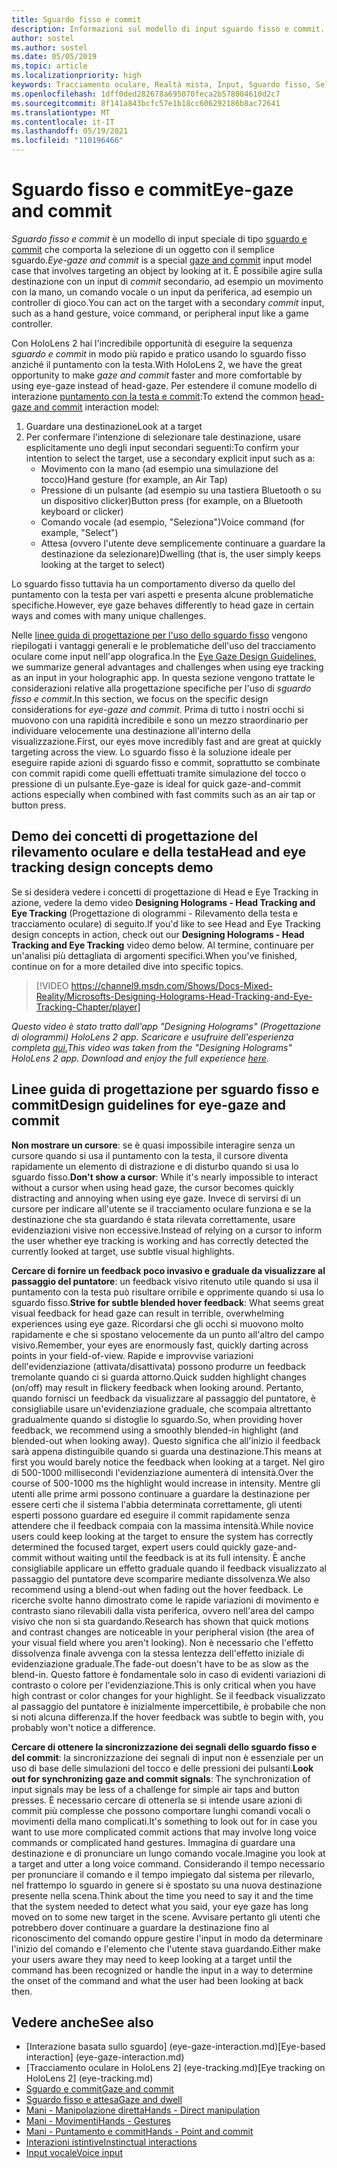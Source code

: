 ```yaml
---
title: Sguardo fisso e commit
description: Informazioni sul modello di input sguardo fisso e commit.
author: sostel
ms.author: sostel
ms.date: 05/05/2019
ms.topic: article
ms.localizationpriority: high
keywords: Tracciamento oculare, Realtà mista, Input, Sguardo fisso, Selezione oculare della destinazione, HoloLens 2, Selezione con gli occhi, visore VR realtà mista, visore VR di windows mixed reality, visore per realtà virtuale, HoloLens, MRTK, Mixed Reality Toolkit, sguardo
ms.openlocfilehash: 1dff0ded282678a695070feca2b578004610d2c7
ms.sourcegitcommit: 8f141a843bcfc57e1b18cc606292186b8ac72641
ms.translationtype: MT
ms.contentlocale: it-IT
ms.lasthandoff: 05/19/2021
ms.locfileid: "110196466"
---
```

# <a name="eye-gaze-and-commit"></a><span data-ttu-id="e2c15-104">Sguardo fisso e commit</span><span class="sxs-lookup"><span data-stu-id="e2c15-104">Eye-gaze and commit</span></span>

<span data-ttu-id="e2c15-105">_Sguardo fisso e commit_ è un modello di input speciale di tipo [sguardo e commit](gaze-and-commit.md) che comporta la selezione di un oggetto con il semplice sguardo.</span><span class="sxs-lookup"><span data-stu-id="e2c15-105">_Eye-gaze and commit_ is a special [gaze and commit](gaze-and-commit.md) input model case that involves targeting an object by looking at it.</span></span> <span data-ttu-id="e2c15-106">È possibile agire sulla destinazione con un input di _commit_ secondario, ad esempio un movimento con la mano, un comando vocale o un input da periferica, ad esempio un controller di gioco.</span><span class="sxs-lookup"><span data-stu-id="e2c15-106">You can act on the target with a secondary _commit_ input, such as a hand gesture, voice command, or peripheral input like a game controller.</span></span> 

<span data-ttu-id="e2c15-107">Con HoloLens 2 hai l'incredibile opportunità di eseguire la sequenza _sguardo e commit_ in modo più rapido e pratico usando lo sguardo fisso anziché il puntamento con la testa.</span><span class="sxs-lookup"><span data-stu-id="e2c15-107">With HoloLens 2, we have the great opportunity to make _gaze and commit_ faster and more comfortable by using eye-gaze instead of head-gaze.</span></span> <span data-ttu-id="e2c15-108">Per estendere il comune modello di interazione [puntamento con la testa e commit](gaze-and-commit.md):</span><span class="sxs-lookup"><span data-stu-id="e2c15-108">To extend the common [head-gaze and commit](gaze-and-commit.md) interaction model:</span></span> 
1. <span data-ttu-id="e2c15-109">Guardare una destinazione</span><span class="sxs-lookup"><span data-stu-id="e2c15-109">Look at a target</span></span> 
2. <span data-ttu-id="e2c15-110">Per confermare l'intenzione di selezionare tale destinazione, usare esplicitamente uno degli input secondari seguenti:</span><span class="sxs-lookup"><span data-stu-id="e2c15-110">To confirm your intention to select the target, use a secondary explicit input such as a:</span></span>  
   - <span data-ttu-id="e2c15-111">Movimento con la mano (ad esempio una simulazione del tocco)</span><span class="sxs-lookup"><span data-stu-id="e2c15-111">Hand gesture (for example, an Air Tap)</span></span>
   - <span data-ttu-id="e2c15-112">Pressione di un pulsante (ad esempio su una tastiera Bluetooth o su un dispositivo clicker)</span><span class="sxs-lookup"><span data-stu-id="e2c15-112">Button press (for example, on a Bluetooth keyboard or clicker)</span></span>
   - <span data-ttu-id="e2c15-113">Comando vocale (ad esempio, "Seleziona")</span><span class="sxs-lookup"><span data-stu-id="e2c15-113">Voice command (for example, "Select")</span></span>
   - <span data-ttu-id="e2c15-114">Attesa (ovvero l'utente deve semplicemente continuare a guardare la destinazione da selezionare)</span><span class="sxs-lookup"><span data-stu-id="e2c15-114">Dwelling (that is, the user simply keeps looking at the target to select)</span></span>

<span data-ttu-id="e2c15-115">Lo sguardo fisso tuttavia ha un comportamento diverso da quello del puntamento con la testa per vari aspetti e presenta alcune problematiche specifiche.</span><span class="sxs-lookup"><span data-stu-id="e2c15-115">However, eye gaze behaves differently to head gaze in certain ways and comes with many unique challenges.</span></span> 

<span data-ttu-id="e2c15-116">Nelle [linee guida di progettazione per l'uso dello sguardo fisso](eye-tracking.md) vengono riepilogati i vantaggi generali e le problematiche dell'uso del tracciamento oculare come input nell'app olografica.</span><span class="sxs-lookup"><span data-stu-id="e2c15-116">In the [Eye Gaze Design Guidelines](eye-tracking.md), we summarize general advantages and challenges when using eye tracking as an input in your holographic app.</span></span> <span data-ttu-id="e2c15-117">In questa sezione vengono trattate le considerazioni relative alla progettazione specifiche per l'uso di _sguardo fisso e commit_.</span><span class="sxs-lookup"><span data-stu-id="e2c15-117">In this section, we focus on the specific design considerations for _eye-gaze and commit_.</span></span>
<span data-ttu-id="e2c15-118">Prima di tutto i nostri occhi si muovono con una rapidità incredibile e sono un mezzo straordinario per individuare velocemente una destinazione all'interno della visualizzazione.</span><span class="sxs-lookup"><span data-stu-id="e2c15-118">First, our eyes move incredibly fast and are great at quickly targeting across the view.</span></span> <span data-ttu-id="e2c15-119">Lo sguardo fisso è la soluzione ideale per eseguire rapide azioni di sguardo fisso e commit, soprattutto se combinate con commit rapidi come quelli effettuati tramite simulazione del tocco o pressione di un pulsante.</span><span class="sxs-lookup"><span data-stu-id="e2c15-119">Eye-gaze is ideal for quick gaze-and-commit actions especially when combined with fast commits such as an air tap or button press.</span></span>

## <a name="head-and-eye-tracking-design-concepts-demo"></a><span data-ttu-id="e2c15-120">Demo dei concetti di progettazione del rilevamento oculare e della testa</span><span class="sxs-lookup"><span data-stu-id="e2c15-120">Head and eye tracking design concepts demo</span></span>

<span data-ttu-id="e2c15-121">Se si desidera vedere i concetti di progettazione di Head e Eye Tracking in azione, vedere la demo video **Designing Holograms - Head Tracking and Eye Tracking** (Progettazione di ologrammi - Rilevamento della testa e tracciamento oculare) di seguito.</span><span class="sxs-lookup"><span data-stu-id="e2c15-121">If you'd like to see Head and Eye Tracking design concepts in action, check out our **Designing Holograms - Head Tracking and Eye Tracking** video demo below.</span></span> <span data-ttu-id="e2c15-122">Al termine, continuare per un'analisi più dettagliata di argomenti specifici.</span><span class="sxs-lookup"><span data-stu-id="e2c15-122">When you've finished, continue on for a more detailed dive into specific topics.</span></span>

> [!VIDEO https://channel9.msdn.com/Shows/Docs-Mixed-Reality/Microsofts-Designing-Holograms-Head-Tracking-and-Eye-Tracking-Chapter/player]

<span data-ttu-id="e2c15-123">*Questo video è stato tratto dall'app "Designing Holograms" (Progettazione di ologrammi) HoloLens 2 app. Scaricare e usufruire dell'esperienza completa [qui.](https://aka.ms/dhapp)*</span><span class="sxs-lookup"><span data-stu-id="e2c15-123">*This video was taken from the "Designing Holograms" HoloLens 2 app. Download and enjoy the full experience [here](https://aka.ms/dhapp).*</span></span>
   
## <a name="design-guidelines-for-eye-gaze-and-commit"></a><span data-ttu-id="e2c15-124">Linee guida di progettazione per sguardo fisso e commit</span><span class="sxs-lookup"><span data-stu-id="e2c15-124">Design guidelines for eye-gaze and commit</span></span>

<span data-ttu-id="e2c15-125">**Non mostrare un cursore**: se è quasi impossibile interagire senza un cursore quando si usa il puntamento con la testa, il cursore diventa rapidamente un elemento di distrazione e di disturbo quando si usa lo sguardo fisso.</span><span class="sxs-lookup"><span data-stu-id="e2c15-125">**Don't show a cursor**: While it's nearly impossible to interact without a cursor when using head gaze, the cursor becomes quickly distracting and annoying when using eye gaze.</span></span> <span data-ttu-id="e2c15-126">Invece di servirsi di un cursore per indicare all'utente se il tracciamento oculare funziona e se la destinazione che sta guardando è stata rilevata correttamente, usare evidenziazioni visive non eccessive.</span><span class="sxs-lookup"><span data-stu-id="e2c15-126">Instead of relying on a cursor to inform the user whether eye tracking is working and has correctly detected the currently looked at target, use subtle visual highlights.</span></span>

<span data-ttu-id="e2c15-127">**Cercare di fornire un feedback poco invasivo e graduale da visualizzare al passaggio del puntatore**: un feedback visivo ritenuto utile quando si usa il puntamento con la testa può risultare orribile e opprimente quando si usa lo sguardo fisso.</span><span class="sxs-lookup"><span data-stu-id="e2c15-127">**Strive for subtle blended hover feedback**: What seems great visual feedback for head gaze can result in terrible, overwhelming experiences using eye gaze.</span></span> <span data-ttu-id="e2c15-128">Ricordarsi che gli occhi si muovono molto rapidamente e che si spostano velocemente da un punto all'altro del campo visivo.</span><span class="sxs-lookup"><span data-stu-id="e2c15-128">Remember, your eyes are enormously fast, quickly darting across points in your field-of-view.</span></span> <span data-ttu-id="e2c15-129">Rapide e improvvise variazioni dell'evidenziazione (attivata/disattivata) possono produrre un feedback tremolante quando ci si guarda attorno.</span><span class="sxs-lookup"><span data-stu-id="e2c15-129">Quick sudden highlight changes (on/off) may result in flickery feedback when looking around.</span></span> <span data-ttu-id="e2c15-130">Pertanto, quando fornisci un feedback da visualizzare al passaggio del puntatore, è consigliabile usare un'evidenziazione graduale, che scompaia altrettanto gradualmente quando si distoglie lo sguardo.</span><span class="sxs-lookup"><span data-stu-id="e2c15-130">So, when providing hover feedback, we recommend using a smoothly blended-in highlight (and blended-out when looking away).</span></span> <span data-ttu-id="e2c15-131">Questo significa che all'inizio il feedback sarà appena distinguibile quando si guarda una destinazione.</span><span class="sxs-lookup"><span data-stu-id="e2c15-131">This means at first you would barely notice the feedback when looking at a target.</span></span> <span data-ttu-id="e2c15-132">Nel giro di 500-1000 millisecondi l'evidenziazione aumenterà di intensità.</span><span class="sxs-lookup"><span data-stu-id="e2c15-132">Over the course of 500-1000 ms the highlight would increase in intensity.</span></span> <span data-ttu-id="e2c15-133">Mentre gli utenti alle prime armi possono continuare a guardare la destinazione per essere certi che il sistema l'abbia determinata correttamente, gli utenti esperti possono guardare ed eseguire il commit rapidamente senza attendere che il feedback compaia con la massima intensità.</span><span class="sxs-lookup"><span data-stu-id="e2c15-133">While novice users could keep looking at the target to ensure the system has correctly determined the focused target, expert users could quickly gaze-and-commit without waiting until the feedback is at its full intensity.</span></span> <span data-ttu-id="e2c15-134">È anche consigliabile applicare un effetto graduale quando il feedback visualizzato al passaggio del puntatore deve scomparire mediante dissolvenza.</span><span class="sxs-lookup"><span data-stu-id="e2c15-134">We also recommend using a blend-out when fading out the hover feedback.</span></span> <span data-ttu-id="e2c15-135">Le ricerche svolte hanno dimostrato come le rapide variazioni di movimento e contrasto siano rilevabili dalla vista periferica, ovvero nell'area del campo visivo che non si sta guardando.</span><span class="sxs-lookup"><span data-stu-id="e2c15-135">Research has shown that quick motions and contrast changes are noticeable in your peripheral vision (the area of your visual field where you aren't looking).</span></span>
<span data-ttu-id="e2c15-136">Non è necessario che l'effetto dissolvenza finale avvenga con la stessa lentezza dell'effetto iniziale di evidenziazione graduale.</span><span class="sxs-lookup"><span data-stu-id="e2c15-136">The fade-out doesn't have to be as slow as the blend-in.</span></span> <span data-ttu-id="e2c15-137">Questo fattore è fondamentale solo in caso di evidenti variazioni di contrasto o colore per l'evidenziazione.</span><span class="sxs-lookup"><span data-stu-id="e2c15-137">This is only critical when you have high contrast or color changes for your highlight.</span></span> <span data-ttu-id="e2c15-138">Se il feedback visualizzato al passaggio del puntatore è inizialmente impercettibile, è probabile che non si noti alcuna differenza.</span><span class="sxs-lookup"><span data-stu-id="e2c15-138">If the hover feedback was subtle to begin with, you probably won't notice a difference.</span></span>

<span data-ttu-id="e2c15-139">**Cercare di ottenere la sincronizzazione dei segnali dello sguardo fisso e del commit**: la sincronizzazione dei segnali di input non è essenziale per un uso di base delle simulazioni del tocco e delle pressioni dei pulsanti.</span><span class="sxs-lookup"><span data-stu-id="e2c15-139">**Look out for synchronizing gaze and commit signals**: The synchronization of input signals may be less of a challenge for simple air taps and button presses.</span></span> <span data-ttu-id="e2c15-140">È necessario cercare di ottenerla se si intende usare azioni di commit più complesse che possono comportare lunghi comandi vocali o movimenti della mano complicati.</span><span class="sxs-lookup"><span data-stu-id="e2c15-140">It's something to look out for in case you want to use more complicated commit actions that may involve long voice commands or complicated hand gestures.</span></span> <span data-ttu-id="e2c15-141">Immagina di guardare una destinazione e di pronunciare un lungo comando vocale.</span><span class="sxs-lookup"><span data-stu-id="e2c15-141">Imagine you look at a target and utter a long voice command.</span></span> <span data-ttu-id="e2c15-142">Considerando il tempo necessario per pronunciare il comando e il tempo impiegato dal sistema per rilevarlo, nel frattempo lo sguardo in genere si è spostato su una nuova destinazione presente nella scena.</span><span class="sxs-lookup"><span data-stu-id="e2c15-142">Think about the time you need to say it and the time that the system needed to detect what you said, your eye gaze has long moved on to some new target in the scene.</span></span> <span data-ttu-id="e2c15-143">Avvisare pertanto gli utenti che potrebbero dover continuare a guardare la destinazione fino al riconoscimento del comando oppure gestire l'input in modo da determinare l'inizio del comando e l'elemento che l'utente stava guardando.</span><span class="sxs-lookup"><span data-stu-id="e2c15-143">Either make your users aware they may need to keep looking at a target until the command has been recognized or handle the input in a way to determine the onset of the command and what the user had been looking at back then.</span></span>

## <a name="see-also"></a><span data-ttu-id="e2c15-144">Vedere anche</span><span class="sxs-lookup"><span data-stu-id="e2c15-144">See also</span></span>

* <span data-ttu-id="e2c15-145">[Interazione basata sullo sguardo] (eye-gaze-interaction.md)</span><span class="sxs-lookup"><span data-stu-id="e2c15-145">[Eye-based interaction] (eye-gaze-interaction.md)</span></span>
* <span data-ttu-id="e2c15-146">[Tracciamento oculare in HoloLens 2] (eye-tracking.md)</span><span class="sxs-lookup"><span data-stu-id="e2c15-146">[Eye tracking on HoloLens 2] (eye-tracking.md)</span></span>
* [<span data-ttu-id="e2c15-147">Sguardo e commit</span><span class="sxs-lookup"><span data-stu-id="e2c15-147">Gaze and commit</span></span>](gaze-and-commit.md)
* [<span data-ttu-id="e2c15-148">Sguardo fisso e attesa</span><span class="sxs-lookup"><span data-stu-id="e2c15-148">Gaze and dwell</span></span>](gaze-and-dwell.md)
* [<span data-ttu-id="e2c15-149">Mani - Manipolazione diretta</span><span class="sxs-lookup"><span data-stu-id="e2c15-149">Hands - Direct manipulation</span></span>](direct-manipulation.md)
* [<span data-ttu-id="e2c15-150">Mani - Movimenti</span><span class="sxs-lookup"><span data-stu-id="e2c15-150">Hands - Gestures</span></span>](gaze-and-commit.md#composite-gestures)
* [<span data-ttu-id="e2c15-151">Mani - Puntamento e commit</span><span class="sxs-lookup"><span data-stu-id="e2c15-151">Hands - Point and commit</span></span>](point-and-commit.md)
* [<span data-ttu-id="e2c15-152">Interazioni istintive</span><span class="sxs-lookup"><span data-stu-id="e2c15-152">Instinctual interactions</span></span>](interaction-fundamentals.md)
* [<span data-ttu-id="e2c15-153">Input vocale</span><span class="sxs-lookup"><span data-stu-id="e2c15-153">Voice input</span></span>](voice-input.md)

